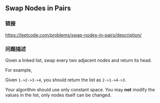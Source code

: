 ## Swap Nodes in Pairs  
### 链接  
https://leetcode.com/problems/swap-nodes-in-pairs/description/  
### 问题描述

Given a linked list, swap every two adjacent nodes and return its head.



For example,<br />
Given `1->2->3->4`, you should return the list as `2->1->4->3`.



Your algorithm should use only constant space. You may **not** modify the values in the list, only nodes itself can be changed.

